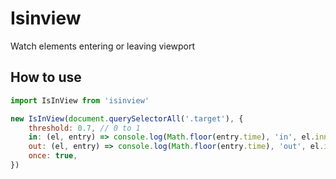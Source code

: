 # Isinview

Watch elements entering or leaving viewport

## How to use

```javascript
import IsInView from 'isinview'

new IsInView(document.querySelectorAll('.target'), {
	threshold: 0.7, // 0 to 1
	in: (el, entry) => console.log(Math.floor(entry.time), 'in', el.innerHTML),
	out: (el, entry) => console.log(Math.floor(entry.time), 'out', el.innerHTML),
	once: true,
})
```
